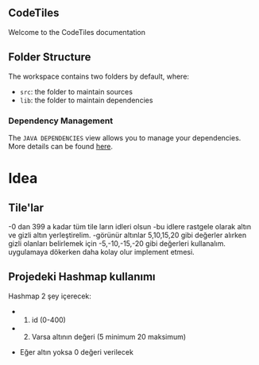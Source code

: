 ## CodeTiles

Welcome to the CodeTiles documentation

## Folder Structure

The workspace contains two folders by default, where:

- `src`: the folder to maintain sources
- `lib`: the folder to maintain dependencies

### Dependency Management

The `JAVA DEPENDENCIES` view allows you to manage your dependencies. More details can be found [here](https://github.com/microsoft/vscode-java-pack/blob/master/release-notes/v0.9.0.md#work-with-jar-files-directly).

# Idea

## Tile'lar
-0 dan 399 a kadar tüm tile ların idleri olsun
-bu idlere rastgele olarak altın ve gizli altın yerleştirelim.
-görünür altınlar 5,10,15,20 gibi değerler alırken gizli olanları belirlemek için -5,-10,-15,-20 gibi değerleri kullanalım. uygulamaya dökerken daha kolay olur implement etmesi.


## Projedeki Hashmap kullanımı
Hashmap 2 şey içerecek:

- 1) id (0-400)
- 2) Varsa altının değeri (5 minimum 20 maksimum)
* Eğer altın yoksa 0 değeri verilecek

